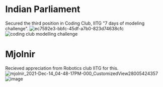 # Indian Parliament
Secured the third position in Coding Club, IITG "7 days of modeling challenge".
![ec7592e3-bbfc-45df-a7b0-823d74638cfc](https://user-images.githubusercontent.com/91874598/146075280-1f272270-8e21-4c33-a050-319595d4bec0.JPEG)
![coding club modelling challenge](https://user-images.githubusercontent.com/91874598/146077047-00ad749f-856e-4caa-8ba3-f36176b14fdc.png)

# Mjolnir
Recieved appreciation from Robotics club IITG for this.
![mjolnir_2021-Dec-14_04-48-17PM-000_CustomizedView28005424357](https://user-images.githubusercontent.com/91874598/146075426-5162d0fd-a02c-40e0-a04f-e9b768c609c1.png)
![image](https://user-images.githubusercontent.com/91874598/146076629-8a322876-cffb-42c3-aa5b-29390a690958.png)
